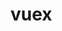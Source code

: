 <!--
 * @Author: xr
 * @Date: 2021-03-22 16:20:11
 * @LastEditors: xr
 * @LastEditTime: 2021-03-22 16:20:18
 * @version: v1.0.0
 * @Descripttion: 功能说明
 * @FilePath: \ui\src\store\readme.md
-->
# vuex